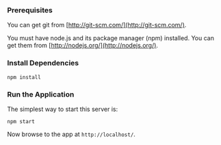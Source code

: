 ### Prerequisites

You can get git from [http://git-scm.com/](http://git-scm.com/).

You must have node.js and its package manager (npm) installed.  You can get them from [http://nodejs.org/](http://nodejs.org/).
### Install Dependencies

```
npm install
```


### Run the Application

The simplest way to start this server is:

```
npm start
```

Now browse to the app at `http://localhost/`.

